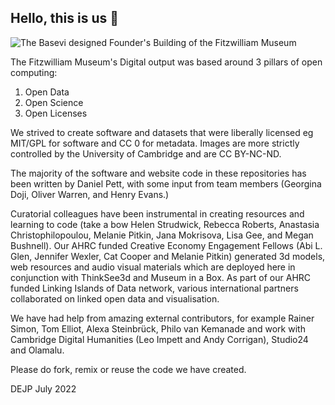 ## Hello, this is us 👋

![The Basevi designed Founder's Building of the Fitzwilliam Museum](https://fitz-cms-images.s3.eu-west-2.amazonaws.com/fitz_portico.jpeg)

The Fitzwilliam Museum's Digital output was based around 3 pillars of open computing:

1. Open Data
2. Open Science 
3. Open Licenses

We strived to create software and datasets that were liberally licensed eg MIT/GPL for software and CC 0 for metadata. Images are more strictly controlled by the University of Cambridge and are CC BY-NC-ND. 

The majority of the software and website code in these repositories has been written by Daniel Pett, with some input from team members (Georgina Doji, Oliver Warren, and Henry Evans.)

Curatorial colleagues have been instrumental in creating resources and learning to code (take a bow Helen Strudwick, Rebecca Roberts, Anastasia Christophilopoulou, Melanie Pitkin, Jana Mokrisova, Lisa Gee, and Megan Bushnell). Our AHRC funded
Creative Economy Engagement Fellows (Abi L. Glen, Jennifer Wexler, Cat Cooper and Melanie Pitkin) generated 3d models, web resources and audio visual materials which are deployed here in conjunction with ThinkSee3d and Museum in a Box.
As part of our AHRC funded Linking Islands of Data network, various international partners collaborated on linked open data and visualisation.

We have had help from amazing external contributors, for example Rainer Simon, Tom Elliot, Alexa Steinbrück, Philo van Kemanade and work with Cambridge Digital Humanities (Leo Impett and Andy Corrigan), Studio24 and Olamalu. 

Please do fork, remix or reuse the code we have created.

DEJP July 2022
